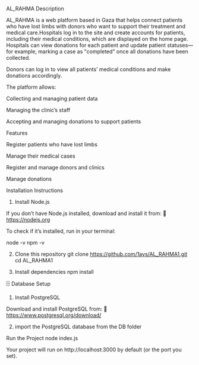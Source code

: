  AL_RAHMA
 Description

AL_RAHMA is a web platform based in Gaza that helps connect patients who have lost limbs with donors who want to support their treatment and medical care.Hospitals log in to the site and create accounts for patients, including their medical conditions, which are displayed on the home page. Hospitals can view donations for each patient and update patient statuses—for example, marking a case as "completed" once all donations have been collected.

Donors can log in to view all patients’ medical conditions and make donations accordingly.

The platform allows:

Collecting and managing patient data

Managing the clinic’s staff 

Accepting and managing donations to support patients

 Features

 Register patients who have lost limbs

 Manage their medical cases

 Register and manage donors and clinics

 Manage donations

 Installation Instructions
1. Install Node.js

If you don’t have Node.js installed, download and install it from:
🔗 https://nodejs.org

To check if it’s installed, run in your terminal:

node -v
npm -v

2. Clone this repository
git clone https://github.com/1ays/AL_RAHMA1.git
cd AL_RAHMA1

3. Install dependencies
npm install

🗄 Database Setup
1. Install PostgreSQL

Download and install PostgreSQL from:
🔗 https://www.postgresql.org/download/

2. import the PostgreSQL database
 from the DB folder


 Run the Project
node index.js


Your project will run on http://localhost:3000 by default (or the port you set).

